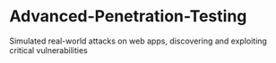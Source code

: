 # Advanced-Penetration-Testing
Simulated real-world attacks on web apps, discovering and exploiting critical vulnerabilities
